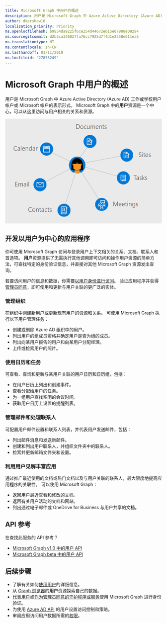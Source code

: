 ```yaml
---
title: Microsoft Graph 中用户的概述
description: 用户是 Microsoft Graph 中 Azure Active Directory (Azure AD) 工作或学校用户帐户或 Microsoft 帐户的表示形式。 Microsoft Graph 中的**用户**资源是一个中心，可以从这里访问与用户相关的关系和资源。
author: dkershaw10
localization_priority: Priority
ms.openlocfilehash: b9854da9225f6ce254d44672e015e07908e09294
ms.sourcegitcommit: d2b3ca32602ffa76cc7925d7f4d1e2258e611ea5
ms.translationtype: HT
ms.contentlocale: zh-CN
ms.lasthandoff: 01/11/2019
ms.locfileid: "27855249"
---
```

# <a name="overview-of-users-in-microsoft-graph"></a>Microsoft Graph 中用户的概述

用户是 Microsoft Graph 中 Azure Active Directory (Azure AD) 工作或学校用户帐户或 Microsoft 帐户的表示形式。 Microsoft Graph 中的**用户**资源是一个中心，可以从这里访问与用户相关的关系和资源。

![关系图显示用户连接到的日历、电子邮件、联系人、会议、任务、网站和文档](images/users.png)

## <a name="develop-user-centric-applications"></a>开发以用户为中心的应用程序

你可使用 Microsoft Graph 访问与登录用户上下文相关的关系、文档、联系人和首选项。 **用户**资源提供了无需执行其他调用即可访问和操作用户资源的简单方法，可查找特定的身份验证信息，并直接对其他 Microsoft Graph 资源发出查询。

若要访问用户的信息和数据，你需要[以用户身份进行访问](auth-v2-user.md)。 验证应用程序并获得[管理员同意](permissions-reference.md)，即可使用和更新与用户关联的更广泛的实体。

### <a name="manage-your-organization"></a>管理组织

在组织中创建新用户或更新现有用户的资源和关系。 可使用 Microsoft Graph 执行以下用户管理任务： 

- 创建或删除 Azure AD 组织中的用户。
- 列出用户的组成员资格并确定用户是否为组的成员。
- 列出向某用户报告的用户和向某用户分配经理。
- 上传或检索用户的照片。

### <a name="work-with-calendars-and-tasks"></a>使用日历和任务

可查看、查询和更新与某用户关联的用户日历和日历组，包括：

- 在用户日历上列出和创建事件。
- 查看分配给用户的任务。
- 为一组用户查找空闲的会议时间。
- 获取用户日历上设置的提醒列表。

### <a name="administer-mail-and-handle-contacts"></a>管理邮件和处理联系人

可配置用户邮件设置和联系人列表，并代表用户发送邮件，包括：

- 列出邮件消息和发送新邮件。
- 创建和列出用户联系人，并组织文件夹中的联系人。
- 检索并更新邮箱文件夹和设置。

### <a name="enrich-your-app-with-user-insights"></a>利用用户见解丰富应用

通过推广最近使用的文档或热门文档以及与用户关联的联系人，最大限度地提高应用程序的关联性。 可以使用 Microsoft Graph：

- 返回用户最近查看和修改的文档。
- 返回有关用户活动的文档和网站。
- 列出通过电子邮件或 OneDrive for Business 与用户共享的文档。

## <a name="api-reference"></a>API 参考
在查找此服务的 API 参考？

- [Microsoft Graph v1.0 中的用户 API](/graph/api/resources/users?view=graph-rest-1.0)
- [Microsoft Graph beta 中的用户 API](/graph/api/resources/users?view=graph-rest-beta)

## <a name="next-steps"></a>后续步骤

- 了解有关如何[使用用户](/graph/api/resources/users?view=graph-rest-1.0)的详细信息。
- 从 [Graph 浏览器](https://developer.microsoft.com/graph/graph-explorer)的**用户**资源探索自己的数据。
- [代表用户](auth-v2-user.md)或[作为管理员同意的守护程序或服务](auth-v2-service.md)使用 Microsoft Graph 进行身份验证。
- 为使用 [Azure AD API](/graph/api/resources/azure-ad-overview?view=graph-rest-1.0) 的用户设置访问控制和策略。
- 审阅应用访问用户数据所需的[权限](permissions-reference.md)。 
<!-- This isn't really a next step; let's remove to keep the list of links concise.>
- Stay up to date with Microsoft Graph [changelog](changelog.md).
-->
